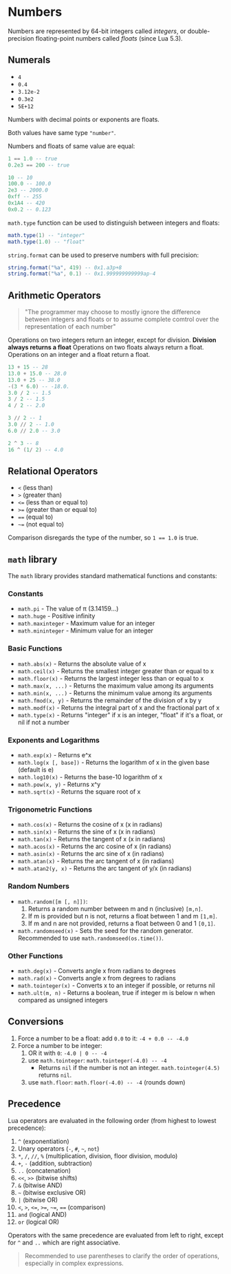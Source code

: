 # Numbers

Numbers are represented by 64-bit integers called _integers_,
or double-precision floating-point numbers called _floats_ (since Lua 5.3).

## Numerals

- `4`
- `0.4`
- `3.12e-2`
- `0.3e2`
- `5E+12`

Numbers with decimal points or exponents are floats.

Both values have same type `"number"`.

Numbers and floats of same value are equal:

```lua
1 == 1.0 -- true
0.2e3 == 200 -- true
```

```lua
10 -- 10
100.0 -- 100.0
2e3 -- 2000.0
0xff -- 255
0x1A4 -- 420
0x0.2 -- 0.123
```

`math.type` function can be used to distinguish between integers and floats:

```lua
math.type(1) -- "integer"
math.type(1.0) -- "float"
```

`string.format` can be used to preserve numbers with full precision:

```lua
string.format("%a", 419) -- 0x1.a3p+8
string.format("%a", 0.1) -- 0x1.999999999999ap-4
```

## Arithmetic Operators

> "The programmer may choose to mostly ignore the difference between integers and floats or to assume complete comtrol over the representation of each number"

Operations on two integers return an integer, except for division.
**Division always returns a float**
Operations on two floats always return a float.
Operations on an integer and a float return a float.

```lua
13 + 15 -- 28
13.0 + 15.0 -- 28.0
13.0 + 25 -- 38.0
-(3 * 6.0) -- -18.0.
3.0 / 2 -- 1.5
3 / 2 -- 1.5
4 / 2 -- 2.0

3 // 2 -- 1
3.0 // 2 -- 1.0
6.0 // 2.0 -- 3.0

2 ^ 3 -- 8
16 ^ (1/ 2) -- 4.0
```

## Relational Operators

- `<` (less than)
- `>` (greater than)
- `<=` (less than or equal to)
- `>=` (greater than or equal to)
- `==` (equal to)
- `~=` (not equal to)

Comparison disregards the type of the number, so `1 == 1.0` is true.

## `math` library

The `math` library provides standard mathematical functions and constants:

### Constants

- `math.pi` - The value of π (3.14159...)
- `math.huge` - Positive infinity
- `math.maxinteger` - Maximum value for an integer
- `math.mininteger` - Minimum value for an integer

### Basic Functions

- `math.abs(x)` - Returns the absolute value of x
- `math.ceil(x)` - Returns the smallest integer greater than or equal to x
- `math.floor(x)` - Returns the largest integer less than or equal to x
- `math.max(x, ...)` - Returns the maximum value among its arguments
- `math.min(x, ...)` - Returns the minimum value among its arguments
- `math.fmod(x, y)` - Returns the remainder of the division of x by y
- `math.modf(x)` - Returns the integral part of x and the fractional part of x
- `math.type(x)` - Returns "integer" if x is an integer, "float" if it's a float, or nil if not a number

### Exponents and Logarithms

- `math.exp(x)` - Returns e^x
- `math.log(x [, base])` - Returns the logarithm of x in the given base (default is e)
- `math.log10(x)` - Returns the base-10 logarithm of x
- `math.pow(x, y)` - Returns x^y
- `math.sqrt(x)` - Returns the square root of x

### Trigonometric Functions

- `math.cos(x)` - Returns the cosine of x (x in radians)
- `math.sin(x)` - Returns the sine of x (x in radians)
- `math.tan(x)` - Returns the tangent of x (x in radians)
- `math.acos(x)` - Returns the arc cosine of x (in radians)
- `math.asin(x)` - Returns the arc sine of x (in radians)
- `math.atan(x)` - Returns the arc tangent of x (in radians)
- `math.atan2(y, x)` - Returns the arc tangent of y/x (in radians)

### Random Numbers

- `math.random([m [, n]])`:
  1. Returns a random number between m and n (inclusive) `[m,n]`.
  2. If m is provided but n is not, returns a float between 1 and m `[1,m]`.
  3. If m and n are not provided, returns a float between 0 and 1 `[0,1]`.
- `math.randomseed(x)` - Sets the seed for the random generator.
  Recommended to use `math.randomseed(os.time())`.

### Other Functions

- `math.deg(x)` - Converts angle x from radians to degrees
- `math.rad(x)` - Converts angle x from degrees to radians
- `math.tointeger(x)` - Converts x to an integer if possible, or returns nil
- `math.ult(m, n)` - Returns a boolean, true if integer m is below n when compared as unsigned integers

## Conversions

1. Force a number to be a float: add `0.0` to it: `-4 + 0.0 -- -4.0`
2. Force a number to be integer:
   1. OR it with `0`: `-4.0 | 0 -- -4`
   2. use `math.tointeger`: `math.tointeger(-4.0) -- -4`
      - Returns `nil` if the number is not an integer. `math.tointeger(4.5)` returns `nil`.
   3. use `math.floor`: `math.floor(-4.0) -- -4` (rounds down)

## Precedence

Lua operators are evaluated in the following order (from highest to lowest precedence):

1. `^` (exponentiation)
2. Unary operators (`-`, `#`, `~`, `not`)
3. `*`, `/`, `//`, `%` (multiplication, division, floor division, modulo)
4. `+`, `-` (addition, subtraction)
5. `..` (concatenation)
6. `<<`, `>>` (bitwise shifts)
7. `&` (bitwise AND)
8. `~` (bitwise exclusive OR)
9. `|` (bitwise OR)
10. `<`, `>`, `<=`, `>=`, `~=`, `==` (comparison)
11. `and` (logical AND)
12. `or` (logical OR)

Operators with the same precedence are evaluated from left to right, except for `^` and `..` which are right associative.

> Recommended to use parentheses to clarify the order of operations, especially in complex expressions.

